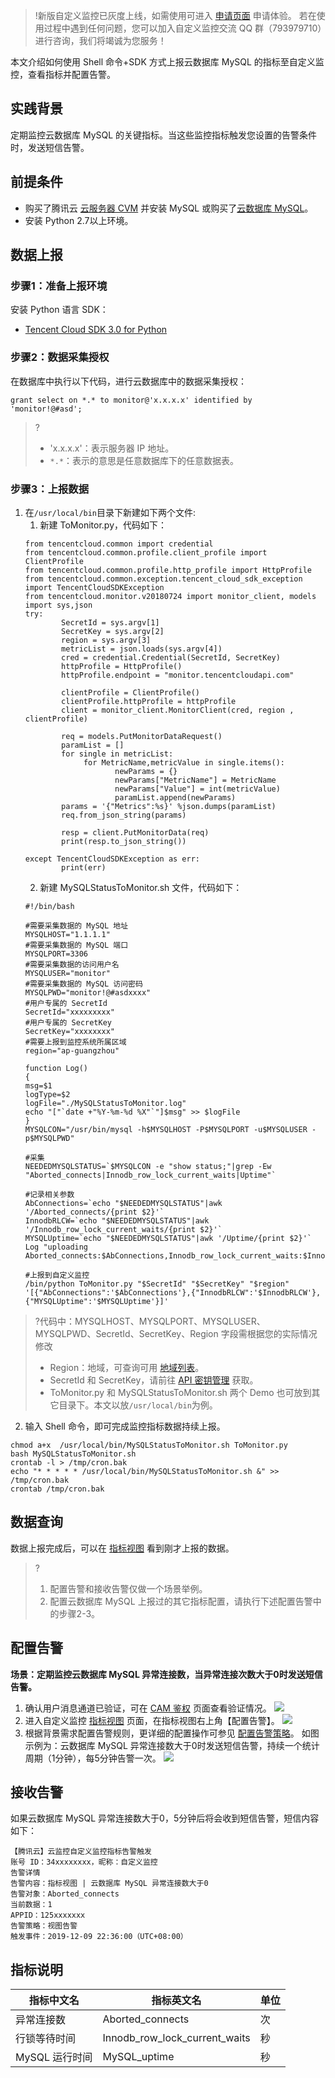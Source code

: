 > !新版自定义监控已灰度上线，如需使用可进入 [申请页面](https://cloud.tencent.com/apply/p/4v84kyrkl0g) 申请体验。
> 若在使用过程中遇到任何问题，您可以加入自定义监控交流 QQ 群（793979710）进行咨询，我们将竭诚为您服务！

本文介绍如何使用 Shell 命令+SDK 方式上报云数据库 MySQL 的指标至自定义监控，查看指标并配置告警。

## 实践背景

定期监控云数据库 MySQL 的关键指标。当这些监控指标触发您设置的告警条件时，发送短信告警。

## 前提条件

- 购买了腾讯云 [云服务器 CVM](https://cloud.tencent.com/product/cvm) 并安装 MySQL 或购买了[云数据库 MySQL](https://cloud.tencent.com/product/cdb)。
- 安装 Python 2.7以上环境。

## 数据上报

### 步骤1：准备上报环境

安装 Python 语言 SDK：

- [Tencent Cloud SDK 3.0 for Python](https://github.com/TencentCloud/tencentcloud-sdk-python)

### 步骤2：数据采集授权

在数据库中执行以下代码，进行云数据库中的数据采集授权：

```
grant select on *.* to monitor@'x.x.x.x' identified by 'monitor!@#asd';
```

> ?
> - 'x.x.x.x'：表示服务器 IP 地址。
> - `*.*`：表示的意思是任意数据库下的任意数据表。

### 步骤3：上报数据

1. 在`/usr/local/bin`目录下新建如下两个文件:
	1. 新建 ToMonitor.py，代码如下：
	```
	from tencentcloud.common import credential
	from tencentcloud.common.profile.client_profile import ClientProfile
	from tencentcloud.common.profile.http_profile import HttpProfile
	from tencentcloud.common.exception.tencent_cloud_sdk_exception import TencentCloudSDKException
	from tencentcloud.monitor.v20180724 import monitor_client, models
	import sys,json
	try:
			SecretId = sys.argv[1]
			SecretKey = sys.argv[2]
			region = sys.argv[3]
			metricList = json.loads(sys.argv[4])
			cred = credential.Credential(SecretId, SecretKey)
			httpProfile = HttpProfile()
			httpProfile.endpoint = "monitor.tencentcloudapi.com"

			clientProfile = ClientProfile()
			clientProfile.httpProfile = httpProfile
			client = monitor_client.MonitorClient(cred, region , clientProfile)

			req = models.PutMonitorDataRequest()
			paramList = []
			for single in metricList:
				 for MetricName,metricValue in single.items():
						newParams = {}
						newParams["MetricName"] = MetricName
						newParams["Value"] = int(metricValue)
						paramList.append(newParams)
			params = '{"Metrics":%s}' %json.dumps(paramList)
			req.from_json_string(params)

			resp = client.PutMonitorData(req)
			print(resp.to_json_string())

	except TencentCloudSDKException as err:
			print(err)
	```
	2. 新建 MySQLStatusToMonitor.sh 文件，代码如下：
	```
	#!/bin/bash

	#需要采集数据的 MySQL 地址
	MYSQLHOST="1.1.1.1"
	#需要采集数据的 MySQL 端口
	MYSQLPORT=3306
	#需要采集数据的访问用户名
	MYSQLUSER="monitor"
	#需要采集数据的 MySQL 访问密码
	MYSQLPWD="monitor!@#asdxxxx"
	#用户专属的 SecretId
	SecretId="xxxxxxxxx"
	#用户专属的 SecretKey
	SecretKey="xxxxxxxx"
	#需要上报到监控系统所属区域
	region="ap-guangzhou"

	function Log()
	{
	msg=$1
	logType=$2
	logFile="./MySQLStatusToMonitor.log"
	echo "["`date +"%Y-%m-%d %X"`"]$msg" >> $logFile
	}
	MYSQLCON="/usr/bin/mysql -h$MYSQLHOST -P$MYSQLPORT -u$MYSQLUSER -p$MYSQLPWD"

	#采集
	NEEDEDMYSQLSTATUS=`$MYSQLCON -e "show status;"|grep -Ew "Aborted_connects|Innodb_row_lock_current_waits|Uptime"`

	#记录相关参数
	AbConnections=`echo "$NEEDEDMYSQLSTATUS"|awk '/Aborted_connects/{print $2}'`
	InnodbRLCW=`echo "$NEEDEDMYSQLSTATUS"|awk '/Innodb_row_lock_current_waits/{print $2}'`
	MYSQLUptime=`echo "$NEEDEDMYSQLSTATUS"|awk '/Uptime/{print $2}'`
	Log "uploading Aborted_connects:$AbConnections,Innodb_row_lock_current_waits:$InnodbRLCW,MySQL_uptime:$MYSQLUptime."

	#上报到自定义监控
	/bin/python ToMonitor.py "$SecretId" "$SecretKey" "$region" '[{"AbConnections":'$AbConnections'},{"InnodbRLCW":'$InnodbRLCW'}, {"MYSQLUptime":'$MYSQLUptime'}]'
	```
>?代码中：MYSQLHOST、MYSQLPORT、MYSQLUSER、MYSQLPWD、SecretId、SecretKey、Region 字段需根据您的实际情况修改
>- Region：地域，可查询可用 [地域列表](https://cloud.tencent.com/document/product/397/40208#.E5.9C.B0.E5.9F.9F.E5.88.97.E8.A1.A8)。
>- SecretId 和 SecretKey，请前往 [API 密钥管理](https://console.cloud.tencent.com/cam/capi) 获取。
>- ToMonitor.py 和 MySQLStatusToMonitor.sh 两个 Demo 也可放到其它目录下。本文以放`/usr/local/bin`为例。
2. 输入 Shell 命令，即可完成监控指标数据持续上报。
```shell
chmod a+x  /usr/local/bin/MySQLStatusToMonitor.sh ToMonitor.py
bash MySQLStatusToMonitor.sh
crontab -l > /tmp/cron.bak
echo "* * * * * /usr/local/bin/MySQLStatusToMonitor.sh &" >> /tmp/cron.bak
crontab /tmp/cron.bak
```

## 数据查询

数据上报完成后，可以在 [指标视图](https://console.cloud.tencent.com/monitor/indicator-view) 看到刚才上报的数据。

> ?
> 1. 配置告警和接收告警仅做一个场景举例。
> 2. 配置云数据库 MySQL 上报过的其它指标配置，请执行下述配置告警中的步骤2-3。

## 配置告警

**场景：定期监控云数据库 MySQL 异常连接数，当异常连接次数大于0时发送短信告警。**

1. 确认用户消息通道已验证，可在 [CAM 鉴权](https://console.cloud.tencent.com/cam) 页面查看验证情况。
   ![](https://main.qcloudimg.com/raw/f6a76736f4b054a2f65176bf2c84f2ff.jpg)
2. 进入自定义监控 [指标视图](https://console.cloud.tencent.com/monitor/indicator-view) 页面，在指标视图右上角【配置告警】。
   ![](https://main.qcloudimg.com/raw/7fdfce322ad0b79d567ecbbbeebad25d.png)
3. 根据背景需求配置告警规则，更详细的配置操作可参见 [配置告警策略](https://cloud.tencent.com/document/product/397/40223)。
   如图示例为：云数据库 MySQL 异常连接数大于0时发送短信告警，持续一个统计周期（1分钟），每5分钟告警一次。
   ![](https://main.qcloudimg.com/raw/fa908b3298cfd649b259719cc72e13ce.png)

## 接收告警

如果云数据库 MySQL 异常连接数大于0，5分钟后将会收到短信告警，短信内容如下：

```
【腾讯云】云监控自定义监控指标告警触发
账号 ID：34xxxxxxxx，昵称：自定义监控
告警详情
告警内容：指标视图 | 云数据库 MySQL 异常连接数大于0
告警对象：Aborted_connects
当前数据：1
APPID：125xxxxxxx
告警策略：视图告警
触发事件：2019-12-09 22:36:00（UTC+08:00）
```

## <span id="jump">指标说明</span>

| 指标中文名    | 指标英文名                    | 单位 |
| ------------- | ----------------------------- | ---- |
| 异常连接数    | Aborted_connects              | 次   |
| 行锁等待时间  | Innodb_row_lock_current_waits | 秒   |
| MySQL 运行时间 | MySQL_uptime                  | 秒   |


